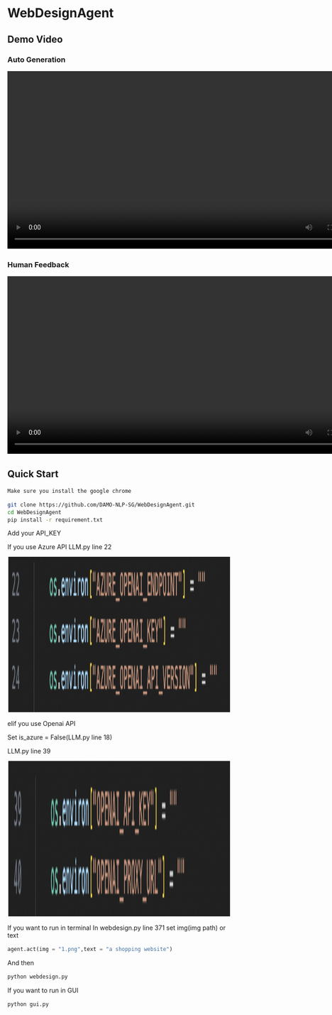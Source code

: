 # WebDesignAgent
## Demo Video
### Auto Generation
<div align="center"><video src="assets/autogen.mp4" width="800"></div>

### Human Feedback
<div align="center"><video src="assets/modify.mp4" width="800"></div>


## Quick Start

```bash
Make sure you install the google chrome
```

```bash
git clone https://github.com/DAMO-NLP-SG/WebDesignAgent.git
cd WebDesignAgent
pip install -r requirement.txt
```

Add your API_KEY

If you use Azure API
LLM.py line 22
<div style="text-align: center;">
  <img src="assets/azure_api.png" width="500" height="350"/>
</div>

elif you use Openai API

Set is_azure = False(LLM.py line 18)

LLM.py line 39
<div style="text-align: center;">
  <img src="assets/openai_api.png" width="500" height="350"/>
</div>


If you want to run in terminal
In webdesign.py line 371 set img(img path) or text

```python
agent.act(img = "1.png",text = "a shopping website")
```

And then
```bash
python webdesign.py
```


If you want to run in GUI
```python
python gui.py
```



